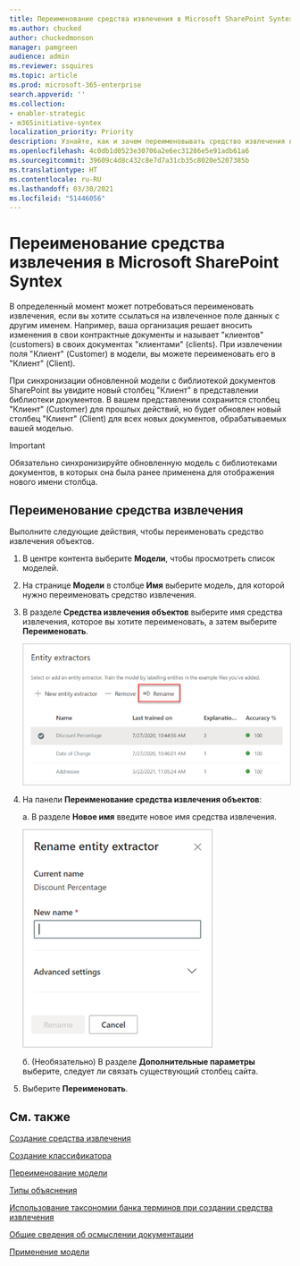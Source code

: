 ```yaml
---
title: Переименование средства извлечения в Microsoft SharePoint Syntex
ms.author: chucked
author: chuckedmonson
manager: pamgreen
audience: admin
ms.reviewer: ssquires
ms.topic: article
ms.prod: microsoft-365-enterprise
search.appverid: ''
ms.collection:
- enabler-strategic
- m365initiative-syntex
localization_priority: Priority
description: Узнайте, как и зачем переименовывать средство извлечения в Microsoft SharePoint Syntex.
ms.openlocfilehash: 4c0db1d0523e30706a2e6ec31286e5e91adb61a6
ms.sourcegitcommit: 39609c4d8c432c8e7d7a31cb35c8020e5207385b
ms.translationtype: HT
ms.contentlocale: ru-RU
ms.lasthandoff: 03/30/2021
ms.locfileid: "51446056"
---
```

# <a name="rename-an-extractor-in-microsoft-sharepoint-syntex"></a>Переименование средства извлечения в Microsoft SharePoint Syntex

В определенный момент может потребоваться переименовать извлечения, если вы хотите ссылаться на извлеченное поле данных с другим именем. Например, ваша организация решает вносить изменения в свои контрактные документы и называет "клиентов" (customers) в своих документах "клиентами" (clients). При извлечении поля "Клиент" (Customer) в модели, вы можете переименовать его в "Клиент" (Client).

При синхронизации обновленной модели с библиотекой документов SharePoint вы увидите новый столбец "Клиент" в представлении библиотеки документов. В вашем представлении сохранится столбец "Клиент" (Customer) для прошлых действий, но будет обновлен новый столбец "Клиент" (Client) для всех новых документов, обрабатываемых вашей моделью. 

> [!IMPORTANT]
>  Обязательно синхронизируйте обновленную модель с библиотеками документов, в которых она была ранее применена для отображения нового имени столбца. 

## <a name="rename-an-extractor"></a>Переименование средства извлечения

Выполните следующие действия, чтобы переименовать средство извлечения объектов.

1. В центре контента выберите **Модели**, чтобы просмотреть список моделей.

2. На странице **Модели** в столбце **Имя** выберите модель, для которой нужно переименовать средство извлечения.

3. В разделе **Средства извлечения объектов** выберите имя средства извлечения, которое вы хотите переименовать, а затем выберите **Переименовать**.</br>

    ![Снимок экрана: раздел "Средство извлечения объектов" с выбранным средством извлечения с выделенной опцией "Переименовать".](../media/content-understanding/entity-extractor-rename.png) </br>

4. На панели **Переименование средства извлечения объектов**:

   а. В разделе **Новое имя** введите новое имя средства извлечения.</br>

    ![Снимок экрана: панель средства извлечения объектов.](../media/content-understanding/rename-entity-extractor-panel.png) </br>

   б. (Необязательно) В разделе **Дополнительные параметры** выберите, следует ли связать существующий столбец сайта.

5. Выберите **Переименовать**.

## <a name="see-also"></a>См. также
[Создание средства извлечения](create-an-extractor.md)

[Создание классификатора](create-a-classifier.md)

[Переименование модели](rename-a-model.md)

[Типы объяснения](explanation-types-overview.md)

[Использование таксономии банка терминов при создании средства извлечения](leverage-term-store-taxonomy.md)

[Общие сведения об осмыслении документации](document-understanding-overview.md)

[Применение модели](apply-a-model.md) 
